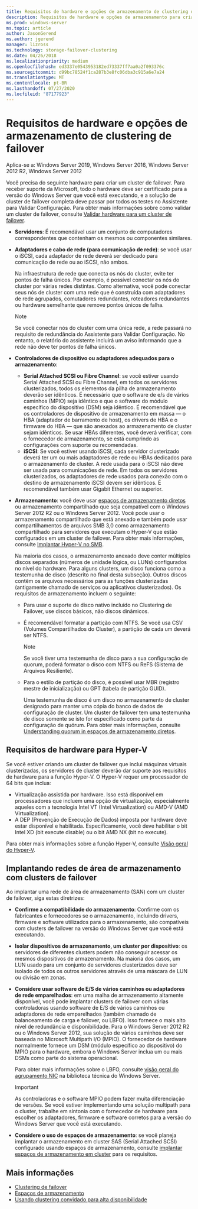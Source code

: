 ```yaml
---
title: Requisitos de hardware e opções de armazenamento de clustering de failover
description: Requisitos de hardware e opções de armazenamento para criar um cluster de failover.
ms.prod: windows-server
ms.topic: article
author: JasonGerend
ms.author: jgerend
manager: lizross
ms.technology: storage-failover-clustering
ms.date: 04/26/2018
ms.localizationpriority: medium
ms.openlocfilehash: ed3337e0543953182ed73337ff7aa0a2f093376c
ms.sourcegitcommit: d99bc78524f1ca287b3e8fc06dba3c915a6e7a24
ms.translationtype: MT
ms.contentlocale: pt-BR
ms.lasthandoff: 07/27/2020
ms.locfileid: "87177923"
---
```

# <a name="failover-clustering-hardware-requirements-and-storage-options"></a>Requisitos de hardware e opções de armazenamento de clustering de failover

Aplica-se a: Windows Server 2019, Windows Server 2016, Windows Server 2012 R2, Windows Server 2012

Você precisa do seguinte hardware para criar um cluster de failover. Para receber suporte da Microsoft, todo o hardware deve ser certificado para a versão do Windows Server que você está executando, e a solução de cluster de failover completa deve passar por todos os testes no Assistente para Validar Configuração. Para obter mais informações sobre como validar um cluster de failover, consulte [Validar hardware para um cluster de failover](</previous-versions/windows/it-pro/windows-server-2012-r2-and-2012/jj134244(v%3dws.11)>).

- **Servidores**: É recomendável usar um conjunto de computadores correspondentes que contenham os mesmos ou componentes similares.
- **Adaptadores e cabo de rede (para comunicação de rede)**: se você usar o iSCSI, cada adaptador de rede deverá ser dedicado para comunicação de rede ou ao iSCSI, não ambos.

    Na infraestrutura de rede que conecta os nós do cluster, evite ter pontos de falha únicos. Por exemplo, é possível conectar os nós do cluster por várias redes distintas. Como alternativa, você pode conectar seus nós de cluster com uma rede que é construída com adaptadores de rede agrupados, comutadores redundantes, roteadores redundantes ou hardware semelhante que remove pontos únicos de falha.

    >[!NOTE]
    >Se você conectar nós do cluster com uma única rede, a rede passará no requisito de redundância do Assistente para Validar Configuração. No entanto, o relatório do assistente incluirá um aviso informando que a rede não deve ter pontos de falha únicos.

- **Controladores de dispositivo ou adaptadores adequados para o armazenamento**:

  - **Serial Attached SCSI ou Fibre Channel**: se você estiver usando Serial Attached SCSI ou Fibre Channel, em todos os servidores clusterizados, todos os elementos da pilha de armazenamento deverão ser idênticos. É necessário que o software de e/s de vários caminhos (MPIO) seja idêntico e que o software do módulo específico do dispositivo (DSM) seja idêntico. É recomendável que os controladores de dispositivo de armazenamento em massa — o HBA (adaptador de barramento de host), os drivers de HBA e o firmware do HBA — que são anexados ao armazenamento de cluster sejam idênticos. Se usar HBAs diferentes, você deverá verificar, com o fornecedor de armazenamento, se está cumprindo as configurações com suporte ou recomendadas.
  - **iSCSI**: Se você estiver usando iSCSI, cada servidor clusterizado deverá ter um ou mais adaptadores de rede ou HBAs dedicados para o armazenamento de cluster. A rede usada para o iSCSI não deve ser usada para comunicações de rede. Em todos os servidores clusterizados, os adaptadores de rede usados para conexão com o destino de armazenamento iSCSI devem ser idênticos. É recomendável também usar Gigabit Ethernet ou superior.
- **Armazenamento**: você deve usar [espaços de armazenamento diretos](../storage/storage-spaces/storage-spaces-direct-overview.md) ou armazenamento compartilhado que seja compatível com o Windows Server 2012 R2 ou o Windows Server 2012. Você pode usar o armazenamento compartilhado que está anexado e também pode usar compartilhamentos de arquivos SMB 3,0 como armazenamento compartilhado para servidores que executam o Hyper-V que estão configurados em um cluster de failover. Para obter mais informações, consulte [Implantar Hyper-V no SMB](</previous-versions/windows/it-pro/windows-server-2012-r2-and-2012/jj134187(v%3dws.11)>).

    Na maioria dos casos, o armazenamento anexado deve conter múltiplos discos separados (números de unidade lógica, ou LUNs) configurados no nível do hardware. Para alguns clusters, um disco funciona como a testemunha de disco (descrito no final desta subseção). Outros discos contêm os arquivos necessários para as funções clusterizadas (antigamente chamado de serviços ou aplicativos clusterizados). Os requisitos de armazenamento incluem o seguinte:

  - Para usar o suporte de disco nativo incluído no Clustering de Failover, use discos básicos, não discos dinâmicos.
  - É recomendável formatar a partição com NTFS. Se você usa CSV (Volumes Compartilhados do Cluster), a partição de cada um deverá ser NTFS.

    >[!NOTE]
    >Se você tiver uma testemunha de disco para a sua configuração de quorum, poderá formatar o disco com NTFS ou ReFS (Sistema de Arquivos Resiliente).

  - Para o estilo de partição do disco, é possível usar MBR (registro mestre de inicialização) ou GPT (tabela de partição GUID).

    Uma testemunha de disco é um disco no armazenamento de cluster designado para manter uma cópia do banco de dados de configuração de cluster. Um cluster de failover tem uma testemunha de disco somente se isto for especificado como parte da configuração de quórum. Para obter mais informações, consulte [Understanding quorum in espaços de armazenamento diretos](../storage/storage-spaces/understand-quorum.md).

## <a name="hardware-requirements-for-hyper-v"></a>Requisitos de hardware para Hyper-V

Se você estiver criando um cluster de failover que inclui máquinas virtuais clusterizadas, os servidores de cluster deverão dar suporte aos requisitos de hardware para a função Hyper-V. O Hyper-V requer um processador de 64 bits que inclua:

- Virtualização assistida por hardware. Isso está disponível em processadores que incluem uma opção de virtualização, especialmente aqueles com a tecnologia Intel VT (Intel Virtualization) ou AMD-V (AMD Virtualization).
- A DEP (Prevenção de Execução de Dados) imposta por hardware deve estar disponível e habilitada. Especificamente, você deve habilitar o bit Intel XD (bit execute disable) ou o bit AMD NX (bit no execute).

Para obter mais informações sobre a função Hyper-V, consulte [Visão geral do Hyper-V](</previous-versions/windows/it-pro/windows-server-2012-r2-and-2012/hh831531(v%3dws.11)>).

## <a name="deploying-storage-area-networks-with-failover-clusters"></a>Implantando redes de área de armazenamento com clusters de failover

Ao implantar uma rede de área de armazenamento (SAN) com um cluster de failover, siga estas diretrizes:

- **Confirme a compatibilidade do armazenamento**: Confirme com os fabricantes e fornecedores se o armazenamento, incluindo drivers, firmware e software utilizados para o armazenamento, são compatíveis com clusters de failover na versão do Windows Server que você está executando.
- **Isolar dispositivos de armazenamento, um cluster por dispositivo**: os servidores de diferentes clusters podem não conseguir acessar os mesmos dispositivos de armazenamento. Na maioria dos casos, um LUN usado para um conjunto de servidores clusterizados deve ser isolado de todos os outros servidores através de uma máscara de LUN ou divisão em zonas.
- **Considere usar software de E/S de vários caminhos ou adaptadores de rede emparelhados**: em uma malha de armazenamento altamente disponível, você pode implantar clusters de failover com várias controladoras usando software de E/S de vários caminhos ou adaptadores de rede emparelhados (também chamado de balanceamento de carga e failover, ou LBFO). Isso fornece o mais alto nível de redundância e disponibilidade. Para o Windows Server 2012 R2 ou o Windows Server 2012, sua solução de vários caminhos deve ser baseada no Microsoft Multipath I/O (MPIO). O fornecedor de hardware normalmente fornece um DSM (módulo específico ao dispositivo) do MPIO para o hardware, embora o Windows Server inclua um ou mais DSMs como parte do sistema operacional.

    Para obter mais informações sobre o LBFO, consulte [visão geral do agrupamento NIC](https://docs.microsoft.com/windows-server/networking/technologies/nic-teaming/nic-teaming) na biblioteca técnica do Windows Server.

    >[!IMPORTANT]
    >As controladoras e o software MPIO podem fazer muita diferenciação de versões. Se você estiver implementando uma solução multipath para o cluster, trabalhe em sintonia com o fornecedor de hardware para escolher os adaptadores, firmware e software corretos para a versão do Windows Server que você está executando.

- **Considere o uso de espaços de armazenamento**: se você planeja implantar o armazenamento em cluster SAS (Serial Attached SCSI) configurado usando espaços de armazenamento, consulte [implantar espaços de armazenamento em cluster](</previous-versions/windows/it-pro/windows-server-2012-r2-and-2012/jj822937(v%3dws.11)>) para os requisitos.

## <a name="more-information"></a>Mais informações

- [Clustering de failover](failover-clustering.md)
- [Espaços de armazenamento](</previous-versions/windows/it-pro/windows-server-2012-r2-and-2012/hh831739(v%3dws.11)>)
- [Usando clustering convidado para alta disponibilidade](</previous-versions/windows/it-pro/windows-server-2012-r2-and-2012/dn440540(v%3dws.11)>)